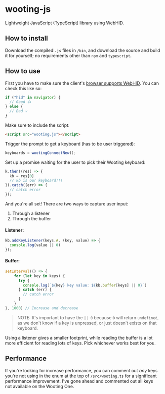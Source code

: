 # wooting-js
Lightweight JavaScript (TypeScript) library using WebHID.

## How to install
Download the compiled `.js` files in `/bin`, and download the source and build it for yourself; no requirements other than `npm` and `typescript`.

## How to use
First you have to make sure the client's [browser supports WebHID](https://caniuse.com/webhid). You can check this like so:
```js
if ("hid" in navigator) {
  // Good 👍
} else {
  // Bad 💀
}
```

Make sure to include the script:
```html
<script src="wooting.js"></script>
```

Trigger the prompt to get a keyboard (has to be user triggered):
```js
keyboards = wootingConnectNew();
```

Set up a promise waiting for the user to pick their Wooting keyboard:
```js
k.then((res) => {
  kb = res[0]
  // kb is our keyboard!!!
}).catch((err) => {
  // catch error
});
```

And you're all set! There are two ways to capture user input:
1. Through a listener
2. Through the buffer

#### Listener:
```js
kb.addKeyListener(keys.A, (key, value) => {
  console.log(value || 0)
});
```

#### Buffer:
```js
setInterval(() => {
    for (let key in keys) {
      try {
        console.log(`${key} key value: ${kb.buffer[keys] || 0}`)
      } catch (err) {
        // catch error
      }
    }
}, 1000) // Increase and decrease 
```

> NOTE: It's important to have the `|| 0` because `0` will return `undefined`, as we don't know if a key is unpressed, or just doesn't exists on that keyboard.

Using a listener gives a smaller footprint, while reading the buffer is a lot more efficient for reading lots of keys. Pick whichever works best for you.

## Performance
If you're looking for increase performance, you can comment out *any* keys you're not using in the enum at the top of `/src/wooting.ts` for a significant performance improvement. I've gone ahead and commented out all keys not available on the Wooting One.
